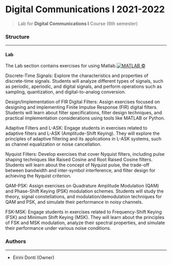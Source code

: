 # Digital Communications I 2021-2022
> Lab for **Digital Communications I** Course (6th semester)

### Structure
---
#### Lab

The Lab section contains exercises for  using Matlab.[![MATLAB ©](https://img.shields.io/badge/-MATLAB-%230076A8?logo=mathworks&logoColor=white)](https://www.mathworks.com/products/matlab.html)

Discrete-Time Signals: Explore the characteristics and properties of discrete-time signals. Students will analyze different types of signals, such as periodic, aperiodic, and digital signals, and perform operations such as sampling, quantization, and digital-to-analog conversion.

Design/Implementation of FIR Digital Filters: Assign exercises focused on designing and implementing Finite Impulse Response (FIR) digital filters. Students will learn about filter specifications, filter design techniques, and practical implementation considerations using tools like MATLAB or Python.

Adaptive Filters and L-ASK: Engage students in exercises related to adaptive filters and L-ASK (Amplitude-Shift Keying). They will explore the principles of adaptive filtering and its applications in L-ASK systems, such as channel equalization or noise cancellation.

Nyquist Filters: Develop exercises that cover Nyquist filters, including pulse shaping techniques like Raised Cosine and Root Raised Cosine filters. Students will learn about the concept of Nyquist pulse, the trade-off between bandwidth and inter-symbol interference, and filter design for achieving the Nyquist criterion.

QAM-PSK: Assign exercises on Quadrature Amplitude Modulation (QAM) and Phase-Shift Keying (PSK) modulation schemes. Students will study the theory, signal constellations, and modulation/demodulation techniques for QAM and PSK, and simulate their performance in noisy channels.

FSK-MSK: Engage students in exercises related to Frequency-Shift Keying (FSK) and Minimum Shift Keying (MSK). They will learn about the principles of FSK and MSK modulation, analyze their spectral properties, and simulate their performance under various noise conditions.

### Authors
---

- Eirini Donti (Owner)

<!-- ### License
--- -->

